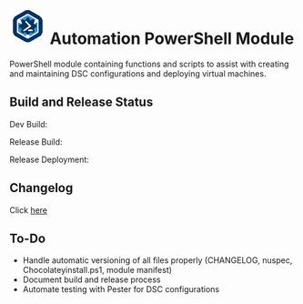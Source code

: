 # ![Logo](/assets/Images/DSC_Community_Logo_64.png) Automation PowerShell Module

PowerShell module containing functions and scripts to assist with creating and maintaining DSC configurations and deploying virtual machines.

## Build and Release Status

Dev Build:

Release Build:

Release Deployment:

## Changelog

Click [here](CHANGELOG.md)

## To-Do

- Handle automatic versioning of all files properly (CHANGELOG, nuspec, Chocolateyinstall.ps1, module manifest)
- Document build and release process
- Automate testing with Pester for DSC configurations
